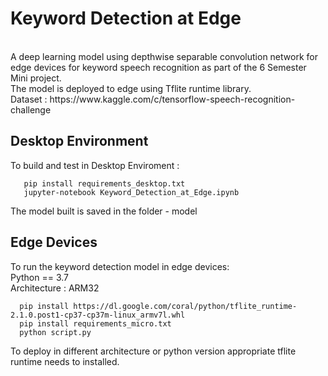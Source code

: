 # Keyword Detection at Edge
<br>
A deep learning model using depthwise separable convolution network for edge devices for keyword speech recognition as part of the 6 Semester Mini project. <br>
The model is deployed to edge using Tflite runtime library.
<br>
Dataset : https://www.kaggle.com/c/tensorflow-speech-recognition-challenge
<br>

## Desktop Environment 
To build and test in Desktop Enviroment : 
``` 
   pip install requirements_desktop.txt
   jupyter-notebook Keyword_Detection_at_Edge.ipynb
```
The model built is saved in the folder - model

## Edge Devices
To run the keyword detection model in edge devices: 
<br>
Python == 3.7
<br>
Architecture : ARM32

```
  pip install https://dl.google.com/coral/python/tflite_runtime-2.1.0.post1-cp37-cp37m-linux_armv7l.whl
  pip install requirements_micro.txt
  python script.py
```

To deploy in different architecture or python version appropriate tflite runtime needs to installed.
